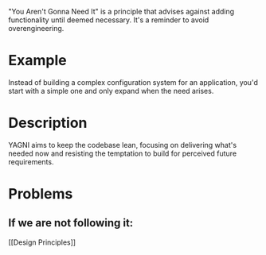 "You Aren't Gonna Need It" is a principle that advises against adding functionality until deemed necessary. It's a reminder to avoid overengineering.

# Example
Instead of building a complex configuration system for an application, you'd start with a simple one and only expand when the need arises.

# Description
YAGNI aims to keep the codebase lean, focusing on delivering what's needed now and resisting the temptation to build for perceived future requirements.

# Problems
If we are not following it:
- 

[[Design Principles]]